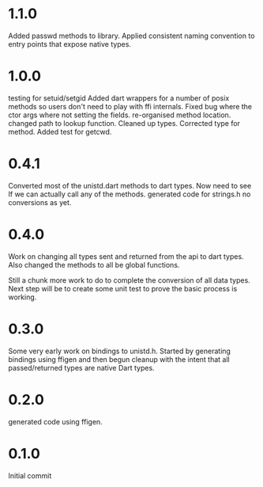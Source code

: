 # 1.1.0
Added passwd methods to library.
Applied consistent naming convention to entry points that expose native types.

# 1.0.0
testing for setuid/setgid
Added dart wrappers for a number of posix methods so users don't need to play with ffi internals.
Fixed bug where the ctor args where not setting the fields.
re-organised method location.
changed path to lookup function.
Cleaned up types.
Corrected type for method.
Added test for getcwd.

# 0.4.1
Converted most of the unistd.dart methods to dart types. Now need to see If we can actually call any of the methods. generated code for strings.h no conversions as yet.

# 0.4.0
Work on changing all types sent and returned from the api to dart types. Also changed the methods to all be global functions.

Still a chunk more work to do to complete the conversion of all data types.
Next step will be to create some unit test to prove the basic process is working.

# 0.3.0
Some very early work on bindings to unistd.h. Started by generating bindings using ffigen and then begun cleanup with the intent that all passed/returned types are native Dart types.

# 0.2.0
generated code using ffigen.

# 0.1.0
Initial commit

